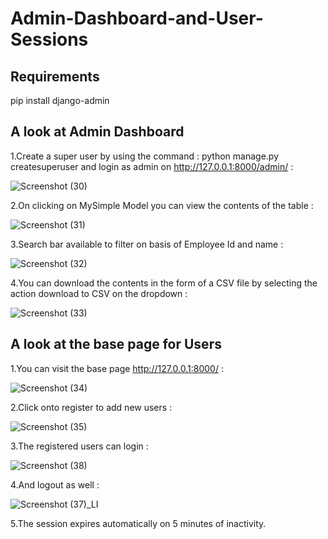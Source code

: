 # Admin-Dashboard-and-User-Sessions

## Requirements 

pip install django-admin

## A look at Admin Dashboard

1.Create a super user by using the command :
python manage.py createsuperuser and login as admin on http://127.0.0.1:8000/admin/ :

![Screenshot (30)](https://user-images.githubusercontent.com/25239737/63088556-f17a1e80-bf72-11e9-967e-001b7694a0ba.png)

2.On clicking on MySimple Model you can view the contents of the table :

![Screenshot (31)](https://user-images.githubusercontent.com/25239737/63088578-03f45800-bf73-11e9-979c-99090de4e4c1.png)

3.Search bar available to filter on basis of Employee Id and name :

![Screenshot (32)](https://user-images.githubusercontent.com/25239737/63088598-0e165680-bf73-11e9-8476-44f878fa1369.png)

4.You can download the contents in the form of a CSV file by selecting the action download to CSV on the dropdown :

![Screenshot (33)](https://user-images.githubusercontent.com/25239737/63088613-18385500-bf73-11e9-88a9-0df91da23cce.png)

## A look at the base page for Users

1.You can visit the base page http://127.0.0.1:8000/ :

![Screenshot (34)](https://user-images.githubusercontent.com/25239737/63088693-4ae24d80-bf73-11e9-9c88-68c14a1a98cc.png)

2.Click onto register to add new users :

![Screenshot (35)](https://user-images.githubusercontent.com/25239737/63088713-59c90000-bf73-11e9-8656-8c4f9cc8070a.png)

3.The registered users can login :


![Screenshot (38)](https://user-images.githubusercontent.com/25239737/63089916-29836080-bf77-11e9-9c97-5dbd83c4813c.png)

4.And logout as well :


![Screenshot (37)_LI](https://user-images.githubusercontent.com/25239737/63089410-60587700-bf75-11e9-9928-bc582d25572f.jpg)

5.The session expires automatically on 5 minutes of inactivity.
